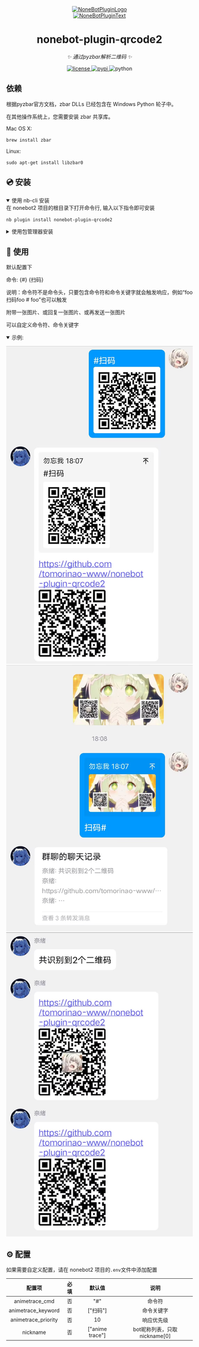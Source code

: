 <div align="center">
  <a href="https://v2.nonebot.dev/store"><img src="https://github.com/A-kirami/nonebot-plugin-template/blob/resources/nbp_logo.png" width="180" height="180" alt="NoneBotPluginLogo"></a>
  <br>
  <a href="https://v2.nonebot.dev/store"><img src="https://github.com/A-kirami/nonebot-plugin-template/blob/resources/NoneBotPlugin.svg" width="240" alt="NoneBotPluginText"></a>
</div>

<div align="center">

# nonebot-plugin-qrcode2

_✨ 通过pyzbar解析二维码 ✨_


<a href="./LICENSE">
    <img src="https://img.shields.io/github/license/tomorinao-www/nonebot-plugin-qrcode2.svg" alt="license">
</a>
<a href="https://pypi.python.org/pypi/nonebot-plugin-qrcode2">
    <img src="https://img.shields.io/pypi/v/nonebot-plugin-qrcode2.svg" alt="pypi">
</a>
<img src="https://img.shields.io/badge/python-3.10+-blue.svg" alt="python">

</div>



## 依赖

根据pyzbar官方文档，zbar DLLs 已经包含在 Windows Python 轮子中。

在其他操作系统上，您需要安装 zbar 共享库。

Mac OS X:

    brew install zbar

Linux:

    sudo apt-get install libzbar0

## 💿 安装

<details open>
<summary>使用 nb-cli 安装</summary>
在 nonebot2 项目的根目录下打开命令行, 输入以下指令即可安装

    nb plugin install nonebot-plugin-qrcode2

</details>

<details>
<summary>使用包管理器安装</summary>
在 nonebot2 项目的插件目录下, 打开命令行, 根据你使用的包管理器, 输入相应的安装命令


    pip install nonebot-plugin-qrcode2
    


打开 nonebot2 项目根目录下的 `pyproject.toml` 文件, 在 `[tool.nonebot]` 部分追加写入

    plugins = ["nonebot-plugin-qrcode2"]

</details>

## 🎉 使用

默认配置下

命令: {#} {扫码}

说明：命令符不是命令头，只要包含命令符和命令关键字就会触发响应，例如“foo扫码foo # foo”也可以触发

附带一张图片、或回复一张图片、或再发送一张图片

可以自定义命令符、命令关键字

<details open>
<summary>示例:</summary>
  
![image](./img/use_ex01.jpg)
![image](./img/use_ex02.jpg)
![image](./img/use_ex03.jpg)

</details>

## ⚙️ 配置

如果需要自定义配置，请在 nonebot2 项目的`.env`文件中添加配置

| 配置项                 | 必填 | 默认值                 | 说明 |
|:----------------------:|:---:|:----------------------:|:----:|
| animetrace_cmd         | 否 | "#"                     | 命令符 |
| animetrace_keyword     | 否 | ["扫码"] | 命令关键字 |
| animetrace_priority    | 否 | 10                      | 响应优先级 |
| nickname               | 否 | ["anime trace"]         | bot昵称列表，只取nickname[0] |
